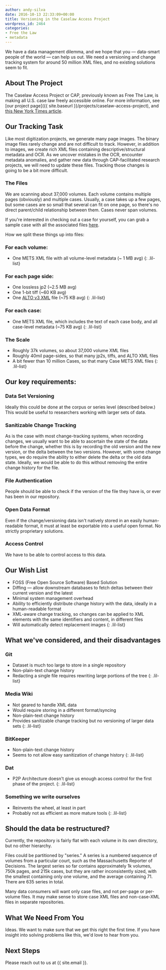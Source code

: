 ```yaml
---
author: andy-silva
date: 2016-10-13 22:33:09+00:00
title: Versioning in the Caselaw Access Project
wordpress_id: 2464
categories:
- Free the Law
- metadata
---
```


We have a data management dilemma, and we hope that you &mdash; data-smart people of the world &mdash; can help us out. We need a versioning and change tracking system for around 50 million XML files, and no existing solutions seem to fit.

## About The Project

The Caselaw Access Project or CAP, previously known as Free The Law, is making all U.S. case law freely accessible online. For more information, see  [our project page]({{ site.baseurl }}/projects/caselaw-access-project), and [this New York Times article](http://www.nytimes.com/2015/10/29/us/harvard-law-library-sacrifices-a-trove-for-the-sake-of-a-free-database.html).

## Our Tracking Task

Like most digitization projects, we generate many page images. The binary image files rarely change and are not difficult to track. However, in addition to images, we create rich XML files containing descriptive/structural metadata and OCR. As we uncover mistakes in the OCR, encounter metadata anomalies, and gather new data through CAP-facilitated research projects, we will need to update these files. Tracking those changes is going to be a bit more difficult.

### The Files

We are scanning about 37,000 volumes. Each volume contains multiple pages (obviously) and multiple cases. Usually, a case takes up a few pages, but some cases are so small that several can fit on one page, so there's no direct parent/child relationship between them. Cases never span volumes.

If you're interested in checking out a case for yourself, you can grab a sample case with all the associated files [here](https://drive.google.com/file/d/0B0XytYvCOEw-YU41MWNyVEJfNlE/view?usp=sharing).

How we split these things up into files:

### For each volume:
  * One METS XML file with all volume-level metadata (~ 1 MB  avg)
  {: .lil-list}

### For each page side:
  * One lossless jp2 (~2.5 MB avg)
  * One 1-bit tiff (~60 KB avg)
  * One [ALTO v3 XML](https://en.wikipedia.org/wiki/ALTO_(XML)) file (~75 KB avg)
  {: .lil-list}

### For each case:
  * One METS XML file, which includes the text of each case body, and all case-level metadata (~75 KB avg)
  {: .lil-list}

### The Scale
  * Roughly 37k volumes, so about 37,000 volume XML files
  * Roughly 40mil page-sides, so that many jp2s, tiffs, and ALTO XML files
  * A bit fewer than 10 million Cases, so that many Case METS XML files
  {: .lil-list}

## Our key requirements:

### Data Set Versioning
Ideally this could be done at the corpus or series level (described below.) This would be useful to researchers working with larger sets of data.

### Sanitizable Change Tracking
As is the case with most change-tracking systems, when recording changes, we usually want to be able to ascertain the state of the data before the change, whether this is by recording the old version and the new version, or the delta between the two versions. However, with some change types, we do require the ability to either delete the delta or the old data state. Ideally, we would be able to do this without removing the entire change history for the file.

### File Authentication
People should be able to check if the version of the file they have is, or ever has been in our repository.

### Open Data Format
Even if the change/versioning data isn't natively stored in an easily human-readable format, it must at least be exportable into a useful open format. No strictly proprietary solutions.

### Access Control
We have to be able to control access to this data.

## Our Wish List
  * FOSS (Free Open Source Software) Based Solution
  * Diffing &mdash; allow downstream databases to fetch deltas between their current version and the latest
  * Minimal system management overhead
  * Ability to efficiently distribute change history with the data, ideally in a human-readable format
  * XML-aware change tracking, so changes can be applied to XML elements with the same identifiers and content, in different files
  * Will automatically detect replacement images
  {: .lil-list}

## What we've considered, and their disadvantages

### Git
  * Dataset is much too large to store in a single repository
  * Non-plain-text change history
  * Redacting a single file requires rewriting large portions of the tree
  {: .lil-list}

### Media Wiki
  * Not geared to handle XML data
  * Would require storing in a different format/syncing
  * Non-plain-text change history
  * Provides sanitizable change tracking but no versioning of larger data sets
  {: .lil-list}

### BitKeeper
  * Non-plain-text change history
  * Seems to not allow easy sanitization of change history
  {: .lil-list}

### Dat
  * P2P Architecture doesn't give us enough access control for the first phase of the project.
  {: .lil-list}

### Something we write ourselves
  * Reinvents the wheel, at least in part
  * Probably not as efficient as more mature tools
  {: .lil-list}

## Should the data be restructured?

Currently, the repository is fairly flat with each volume in its own directory, but no other hierarchy.

Files could be partitioned by "series." A series is a numbered sequence of volumes from a particular court, such as the Massachusetts Reporter of Decisions. The largest series so far contains approximately 1k volumes, 750k pages, and 215k cases, but they are rather inconsistently sized, with the smallest containing only one volume, and the average containing 71. There are 635 series in total.

Many data consumers will want only case files, and not per-page or per-volume files. It may make sense to store case XML files and non-case-XML files in separate repositories.

## What We Need From You

Ideas. We want to make sure that we get this right the first time. If you have insight into solving problems like this, we'd love to hear from you.

## Next Steps

Please reach out to us at {{ site.email }}.
